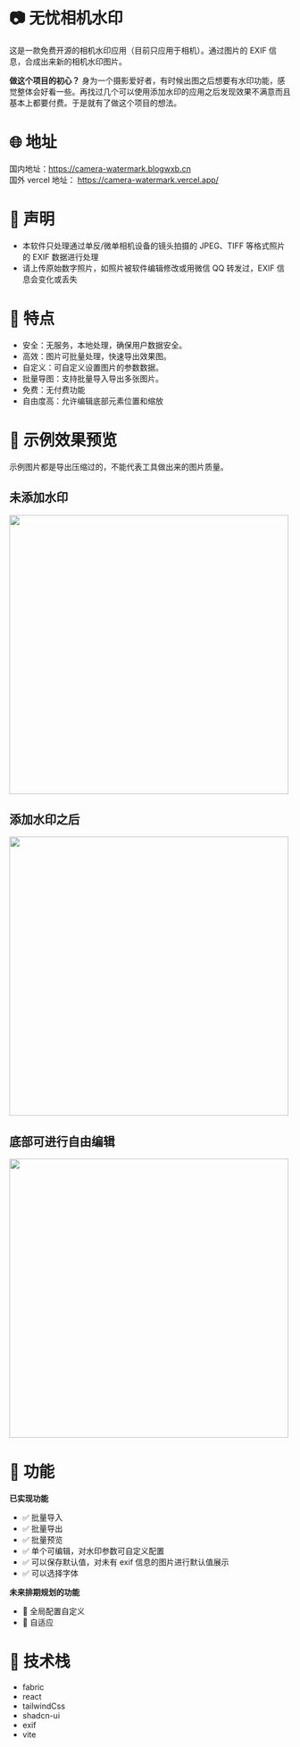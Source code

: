 # 📷 无忧相机水印

这是一款免费开源的相机水印应用（目前只应用于相机）。通过图片的 EXIF 信息，合成出来新的相机水印图片。

**做这个项目的初心？**
身为一个摄影爱好者，有时候出图之后想要有水印功能，感觉整体会好看一些。再找过几个可以使用添加水印的应用之后发现效果不满意而且基本上都要付费。于是就有了做这个项目的想法。

# 🌐 地址

国内地址：https://camera-watermark.blogwxb.cn  
国外 vercel 地址： https://camera-watermark.vercel.app/

# 📢 声明

- 本软件只处理通过单反/微单相机设备的镜头拍摄的 JPEG、TIFF 等格式照片的 EXIF 数据进行处理
- 请上传原始数字照片，如照片被软件编辑修改或用微信 QQ 转发过，EXIF 信息会变化或丢失

# 🚀 特点

- 安全：无服务，本地处理，确保用户数据安全。
- 高效：图片可批量处理，快速导出效果图。
- 自定义：可自定义设置图片的参数数据。
- 批量导图：支持批量导入导出多张图片。
- 免费：无付费功能
- 自由度高：允许编辑底部元素位置和缩放

# 👀 示例效果预览

示例图片都是导出压缩过的，不能代表工具做出来的图片质量。

## 未添加水印

<img width='500px' src='https://raw.githubusercontent.com/dearDreamWeb/picture/main/pic/202404022139232.jpeg'/>

## 添加水印之后

<img width='500px' src='https://raw.githubusercontent.com/dearDreamWeb/picture/main/pic/202404022139230.png'/>

## 底部可进行自由编辑
<img width='500px' src='https://raw.githubusercontent.com/dearDreamWeb/picture/main/pic/example_3.png'/>

# 🧰 功能

**已实现功能**

- ✅ 批量导入
- ✅ 批量导出
- ✅ 批量预览
- ✅ 单个可编辑，对水印参数可自定义配置
- ✅ 可以保存默认值，对未有 exif 信息的图片进行默认值展示
- ✅ 可以选择字体

**未来排期规划的功能**

- 🔘 全局配置自定义
- 🔘 自适应

# 🔨 技术栈

- fabric
- react
- tailwindCss
- shadcn-ui
- exif
- vite
